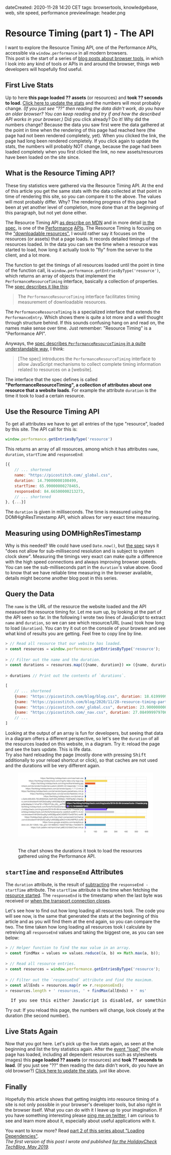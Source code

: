 dateCreated: 2020-11-28 14:20 CET
tags: browsertools, knowledgebase, web, site speed, performance
previewImage: header.png

# Resource Timing (part 1) - The API

I want to explore the Resource Timing API, one of the Performance APIs, accessible via `window.performance` 
in all modern browsers.  
This post is the start of a series of [blog posts about browser tools][tag-browsertools], in which I look into any
kind of tools or APIs in and around the browser, things web developers will hopefully find useful.

[tag-browsertools]: /blog/tag/browsertools/

## First Live Stats
Up to here **this page loaded <span id="num-assets-loaded-1">??</span> assets** (or resources) and 
**took <span id="time-taken-loading-1">??</span> seconds to load**. 
<a href="javascript:__updateInlineStats__(1)">Click here to update the stats</a> and the numbers will most probably change.
<span id="loading-failed-hint-1"><em>(If you just see "??" then reading the data didn't 
work, do you have an older browser? You can keep reading and try if and how the described API works in your browser.)</em></span>
Did you click already? Do it!
Why did the numbers change? Because the data you saw first were the data gathered
at the point in time when the rendering of this page had reached here (the page had not been rendered completely, yet). 
When you clicked the link, the page had long been rendered completely.
If you click again to update the stats, the numbers will probably NOT change, because the page had
been loaded completely when you first clicked the link, no new assets/resources have been loaded on the site since.

<script type="text/javascript">
const getMaxResponseEnd = (resources) => {
  return resources.map(r => r.responseEnd).reduce((a, b) => Math.max(a, b));
};

const __updateInlineStats__ = (index) => {
  try {
    const r = window.performance.getEntriesByType('resource');
    document.querySelector(`#num-assets-loaded-${index}`).textContent = r.length;
    document.querySelector(`#time-taken-loading-${index}`).textContent = (getMaxResponseEnd(r) / 1000).toFixed(2);
    document.querySelector(`#loading-failed-hint-${index}`).remove();
  } catch (e) { /* swallow errors */ }
};
__updateInlineStats__(1);
</script>

## What is the Resource Timing API?
These tiny statistics were gathered via the Resource Timing API. 
At the end of this article you get the same stats with the data collected at that point in time of rendering this site,
so you can compare it to the above. The values will most probably differ. Why? The rendering progress of this page
had been at yet another level of completion, more done than at the beginning of this paragraph, but not yet done either.

The Resource Timing API [as describe on MDN][2] and in more detail [in the spec][4], is one of the 
[Performance][1] [APIs][5].
The Resource Timing is focusing on the ["downloadable resources"][11], I would rather say
it focuses on the resources (or assets) that a page loads.
It records detailed timings of the resources loaded. In the data you can see the time when
a resource was started to load, how long it actually took to "fly" from the server to the client, and a lot more.

The function to get the  timings of all resources loaded until the point in time of the function call,
is `window.performance.getEntriesByType('resource')`,
which returns an array of objects that implement the `PerformanceResourceTiming` interface, basically a collection
of properties.
The [spec describes it like this][11]:

> The `PerformanceResourceTiming` interface facilitates timing measurement of downloadable resources.

The `PerformanceResourceTiming` is a specialized interface that extends the `PerformanceEntry`.
Which shows there is quite a lot more and a well thought through structure behind.
If this sounds confusing hang on and read on, the names make sense over time.
Just remember: "Resource Timing" is a "Performance API".

Anyways, the [spec describes `PerformanceResourceTiming` in a quite understandable way][3], I think:

> [The spec] introduces the `PerformanceResourceTiming` interface to allow JavaScript mechanisms to collect complete 
> timing information related to resources on a [website].

The interface that the spec defines is called **"PerformanceResourceTiming", a collection 
of attributes about one resource that a website loads**. For example the attribute `duration` is the time
it took to load a certain resource. 

## Use the Resource Timing API
To get all attributes we have to get all entries of the type "resource", loaded by this site. 
The API call for this is:

```js
window.performance.getEntriesByType('resource')
```

This returns an array of all resources, among which it has attributes `name`, `duration`, `startTime` and `responseEnd`:

```js
[{
    // ... shortened
    name: "https://picostitch.com/_global.css",
    duration: 14.79000000108499,
    startTime: 65.99000000278465,
    responseEnd: 84.66500000213273,
    // ... shortened
}, {...}]
```

The `duration` is given in milliseconds. The time is measured using the DOMHighResTimestamp API, which allows for 
very exact time measuring. 

## Measuring using DOMHighResTimestamp
Why is this needed? We could have used `Date.now()`, but [the spec][7] says it "does not 
allow for sub-millisecond resolution and is subject to system clock skew". Measuring the timings very exact
can make quite a difference with the high speed connections and always improving browser speeds.
You can see the sub-milliseconds part in the `duration`'s value above. 
Good to know that we have reliable time measuring in the browser 
available, details might become another blog post in this series.

## Query the Data
The `name` is the URL of the resource the website loaded and the API measured the resource timing for.
Let me sum up, by looking at the part of the API seen so far.
In the following I wrote two lines of JavaScript to extract `name` and `duration`,
so we can see which resource/URL (`name`) took how long to load (`duration`).
You can try it out on the console of your
browser and see what kind of results you are getting. Feel free to copy line by line.

```js
> // Read all resource that our website has loaded.
> const resources = window.performance.getEntriesByType('resource');

> // Filter out the name and the duration. 
> const durations = resources.map(({name, duration}) => ({name, duration}));

> durations // Print out the contents of `durations`.
```

```js
[  
    // ... shortened
    {name: "https://picostitch.com/blog/blog.css", duration: 18.619999988004565},
    {name: "https://picostitch.com/blog/2020/11/28-resource-timing-part1/fallback-chart-1.png", duration: 51.56999998143874},
    {name: "https://picostitch.com/_global.css", duration: 23.9000000001397},
    {name: "https://picostitch.com/_nav.css", duration: 27.08499997970648},
    // ...
]
```

Looking at the output of an array is fun for developers, but seeing that data in a diagram offers
a different perspective, so let's see the `duration` of all the resources loaded on this website, in a diagram.
Try it: reload the page and see the bars update. This is life data.  
Try also hard reloading the page (mostly done with pressing <kbd>Shift</kbd> additionally to your reload shortcut or click), 
so that caches are not used and the durations will be very different again.

<figure>
  <hc-chart id="duration-chart" style="height: 15rem;">
    <img src="fallback-chart-1.png">
  </hc-chart>
  <figcaption style="padding-top: 2rem">The chart shows the durations it took to load the resources gathered using the Performance API.</figcaption>
</figure>

<script type="text/javascript">
  window.__runOnloaded__ = [];
  window.__runOnloaded__.push(() => {
    const onLoaded = () => {
      window.customElements.whenDefined('hc-chart').then(() => {
        const chart = document.querySelector('#duration-chart');
        const resources = window.performance.getEntriesByType('resource');
        const durations = resources.map(({name, duration}) => ({label: name, value: duration}));
        chart.updateChartData(durations);
      });
    };
    const scriptTag = document.createElement('script');
    scriptTag.onload = onLoaded;
    scriptTag.setAttribute('type', 'text/javascript');
    scriptTag.setAttribute('src', 'https://holidaycheck.github.io/hc-live-chart-component/HcChart.js');
    document.head.insertBefore(scriptTag, document.head.childNodes[0]);
  });
</script>

## `startTime` and `responseEnd` Attributes
The `duration` attribute, is the result of [subtracting][8] the `responseEnd - startTime` attribute.
The `startTime` attribute is the time when fetching the [resource started][9]. The `responseEnd` is the timestamp 
when the last byte was received or [when the transport connection closes][10].

Let's see how to find out how long loading all resources took.
The code you will see now, is the same that generated the stats at the beginning of this article
and as you will find them at the end again, so you can compare the two.
The time taken how long loading all resources took I calculate by 
retreiving all `responseEnd` values and taking the biggest one, as you can see below:

```js
> // Helper function to find the max value in an array.
> const findMax = values => values.reduce((a, b) => Math.max(a, b));

> // Read all resource entries.
> const resources = window.performance.getEntriesByType('resource');

> // Filter out the `responseEnd` attribute and find the maximum.
> const allEnds = resources.map(r => r.responseEnd);
> resources.length + ' resources, ' + findMax(allEnds) + ' ms'
```
<pre id="inline-stats-result" class="highlight">
  If you see this either JavaScript is disabled, or something went wrong :(.
</pre>

<script type="text/javascript">
  window.__runOnloaded__.push(() => {
    const resources = window.performance.getEntriesByType('resource');
    const resourcesStr = resources.length + ' resources, ';
    const timeStr = getMaxResponseEnd(resources) + ' ms';
    document.querySelector('#inline-stats-result').innerHTML = resourcesStr + timeStr;
  });
</script>

Try out: If you reload this page, the numbers will change, look closely at the duration (the second number).

## Live Stats Again

Now that you got here. Let's pick up the live stats again, as seen at the beginning and list the tiny statistics again. 
After the [event "load"][6] (the whole page has loaded, including all dependent resources such as stylesheets images) 
this **page loaded <span id="num-assets-loaded-2">??</span> assets** (or resources) and 
**took <span id="time-taken-loading-2">??</span> seconds to load**. 
<span id="loading-failed-hint-2">(If you just see "??" then reading the data didn't work, do you have an old browser?)</span>
<a href="javascript:__updateInlineStats__(2)">Click here to update the stats</a>, just like above.

<script type="text/javascript">
  window.__runOnloaded__.push(() => __updateInlineStats__(2));
  window.addEventListener('load',() => window.__runOnloaded__.forEach(fn => fn()));
</script>

## Finally

Hopefully this article shows that getting insights into resource timing of a site is not
only possible in your browser's developer tools, but also right in the browser itself. 
What you can do with it I leave up to your imagination.
If you have something interesting please [ping me on twitter][@wolframkriesing], I am curious to see and learn more about it,
especially about useful applications with it.

You want to know more? Read [part 2 of this series about "Loading Dependencies"][12].\
*The first version of this post I wrote and published [for the HolidayCheck TechBlog, May 2019](https://techblog.holidaycheck.com/post/2019/05/06/browsertools-1-resource-timing-part1).*

[1]: https://developer.mozilla.org/en-US/docs/Web/API/Performance
[2]: https://developer.mozilla.org/en-US/docs/Web/API/Resource_Timing_API
[3]: https://www.w3.org/TR/resource-timing-2/#introduction
[4]: https://www.w3.org/TR/2017/CR-resource-timing-1-20170330/
[5]: https://www.w3.org/TR/performance-timeline-2/
[6]: https://developer.mozilla.org/en-US/docs/Web/API/Window/load_event
[7]: https://www.w3.org/TR/hr-time-2/#abstract
[8]: https://www.w3.org/TR/2017/CR-resource-timing-1-20170330/#performanceresourcetiming
[9]: https://developer.mozilla.org/en-US/docs/Web/API/PerformanceEntry/startTime
[10]: https://developer.mozilla.org/en-US/docs/Web/API/PerformanceResourceTiming/responseEnd
[11]: https://www.w3.org/TR/resource-timing-2/#sec-resource-timing
[12]: /blog/2020/11/29-resource-timing-part-2/
[@wolframkriesing]: https://twitter.com/wolframkriesing